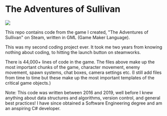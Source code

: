 # The Adventures of Sullivan

![](https://github.com/austinmarshb/the_adventures_of_sullivan/blob/main/sullivangif.gif?raw=true)

This repo contains code from the game I created, "The Adventures of Sullivan" on Steam, written in GML (Game Maker Language).

This was my second coding project ever. It took me two years from knowing nothing about coding, to hitting the launch button on steamworks.

There is 44,000+ lines of code in the game. The files above make up the most important chunks of the game, character movement, enemy movement, spawn systems, chat boxes, camera settings etc. (I still add files from time to time but these make up the most important templates of the critical game objects.)

Note: This code was written between 2016 and 2019, well before I knew anything about data structures and algorithms, version control, and general best practices! I have since obtained a Software Engineering degree and am an anspiring C# developer.

##

